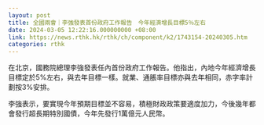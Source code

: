 ```yaml
---
layout: post
title: 全國兩會｜李強發表首份政府工作報告　今年經濟增長目標5％左右
date: 2024-03-05 12:22:16.000000000 +08:00
link: https://news.rthk.hk/rthk/ch/component/k2/1743154-20240305.htm
categories: rthk
---
```


在北京，國務院總理李強發表任內首份政府工作報告。他指出，內地今年經濟增長目標定於5%左右，與去年目標一樣。就業、通脹率目標亦與去年相同，赤字率計劃按3%安排。

李強表示，要實現今年預期目標並不容易，積極財政政策要適度加力，今後幾年都會發行超長期特別國債，今年先發行1萬億元人民幣。
